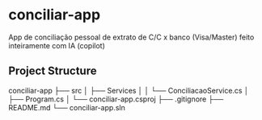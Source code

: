 # conciliar-app
App de conciliação pessoal de extrato de C/C x banco (Visa/Master) feito inteiramente com IA (copilot)

## Project Structure
conciliar-app
├── src
│   ├── Services
│   │   └── ConciliacaoService.cs
│   ├── Program.cs
│   └── conciliar-app.csproj
├── .gitignore
├── README.md
└── conciliar-app.sln
 